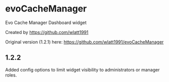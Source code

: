 # evoCacheManager
Evo Cache Manager Dashboard widget 

Created by https://github.com/wlatt1991

Original version (1.2.1) here: https://github.com/wlatt1991/evoCacheManager

## 1.2.2
Added config options to limit widget visibility to administrators or manager roles.


